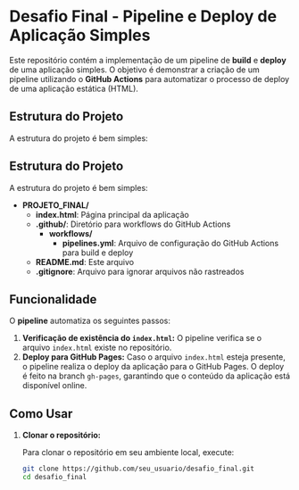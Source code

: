 # Desafio Final - Pipeline e Deploy de Aplicação Simples

Este repositório contém a implementação de um pipeline de **build** e **deploy** de uma aplicação simples. O objetivo é demonstrar a criação de um pipeline utilizando o **GitHub Actions** para automatizar o processo de deploy de uma aplicação estática (HTML).

## Estrutura do Projeto

A estrutura do projeto é bem simples:

## Estrutura do Projeto

A estrutura do projeto é bem simples:

- **PROJETO_FINAL/**
  - **index.html**: Página principal da aplicação
  - **.github/**: Diretório para workflows do GitHub Actions
    - **workflows/**
      - **pipelines.yml**: Arquivo de configuração do GitHub Actions para build e deploy
  - **README.md**: Este arquivo
  - **.gitignore**: Arquivo para ignorar arquivos não rastreados

## Funcionalidade

O **pipeline** automatiza os seguintes passos:

1. **Verificação de existência do `index.html`:** O pipeline verifica se o arquivo `index.html` existe no repositório.
2. **Deploy para GitHub Pages:** Caso o arquivo `index.html` esteja presente, o pipeline realiza o deploy da aplicação para o GitHub Pages. O deploy é feito na branch `gh-pages`, garantindo que o conteúdo da aplicação está disponível online.

## Como Usar

1. **Clonar o repositório:**

   Para clonar o repositório em seu ambiente local, execute:

   ```bash
   git clone https://github.com/seu_usuario/desafio_final.git
   cd desafio_final
